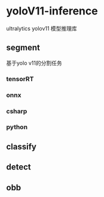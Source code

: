 # yoloV11-inference
ultralytics yolov11 模型推理库

## segment
基于yolo v11的分割任务
### tensorRT
### onnx
### csharp
### python

## classify

## detect

## obb


